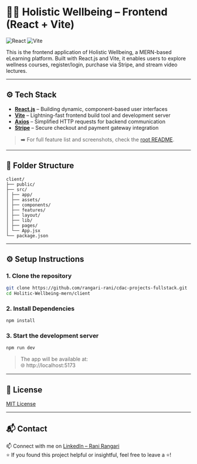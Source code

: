 # 🧘‍♀️ Holistic Wellbeing – Frontend (React + Vite)

![React](https://img.shields.io/badge/React-20232A?style=for-the-badge&logo=react&logoColor=61DAFB)
![Vite](https://img.shields.io/badge/Vite-646CFF?style=for-the-badge&logo=vite&logoColor=white)

This is the frontend application of Holistic Wellbeing, a MERN-based eLearning platform. Built with React.js and Vite, it enables users to explore wellness courses, register/login, purchase via Stripe, and stream video lectures.

---

## ⚙️ Tech Stack

- [**React.js**](https://reactjs.org/) – Building dynamic, component-based user interfaces  
- [**Vite**](https://vitejs.dev/) – Lightning-fast frontend build tool and development server  
- [**Axios**](https://axios-http.com/) – Simplified HTTP requests for backend communication  
- [**Stripe**](https://stripe.com/) – Secure checkout and payment gateway integration  

> ➡️ For full feature list and screenshots, check the [root README](../README.md).  

---

## 📁 Folder Structure 

```
client/
├── public/
├── src/
│ ├── app/           
│ ├── assets/   
│ ├── components/  
│ ├── features/        
│ ├── layout/        
│ ├── lib/
│ ├── pages/      
│ └── App.jsx
└── package.json
```

---

## ⚙️ Setup Instructions

### 1. Clone the repository

```bash
git clone https://github.com/rangari-rani/cdac-projects-fullstack.git
cd Holitic-Wellbeing-mern/client
```

### 2. Install Dependencies

```bash
npm install
```

### 3. Start the development server

```bash
npm run dev
```

> The app will be available at:  
> 🌐 http://localhost:5173

---

## 📜 License

[MIT License](LICENSE)

---

## 📬 Contact
     
📫 Connect with me on [LinkedIn – Rani Rangari](https://www.linkedin.com/in/rani-rangari/)   
⭐ If you found this project helpful or insightful, feel free to leave a ⭐!  
